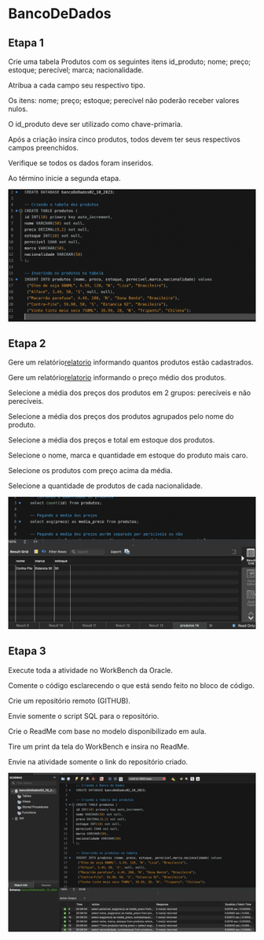 # BancoDeDados

## Etapa 1

Crie uma tabela Produtos com os seguintes itens id_produto; nome; preço;
estoque; perecível; marca; nacionalidade.

Atribua a cada campo seu respectivo tipo.

Os itens: nome; preço; estoque; perecível não poderão receber valores nulos.

O id_produto deve ser utilizado como chave-primaria.

Após a criação insira cinco produtos, todos devem ter seus respectivos campos
preenchidos.

Verifique se todos os dados foram inseridos.

Ao término inicie a segunda etapa.

![Etapa 1](Etapa1.png)


## Etapa 2

Gere um relatório[relatorio](Quantidade_De_Produtos.csv) informando quantos produtos estão cadastrados.

Gere um relatório[relatorio](Preço_Medio.csv) informando o preço médio dos produtos.

Selecione a média dos preços dos produtos em 2 grupos: perecíveis e não
perecíveis.

Selecione a média dos preços dos produtos agrupados pelo nome do produto.

Selecione a média dos preços e total em estoque dos produtos.

Selecione o nome, marca e quantidade em estoque do produto mais caro.

Selecione os produtos com preço acima da média.

Selecione a quantidade de produtos de cada nacionalidade.

![Etapa 2](Etapa2.png)

## Etapa 3

Execute toda a atividade no WorkBench da Oracle.

Comente o código esclarecendo o que está sendo feito no bloco de código.

Crie um repositório remoto (GITHUB).

Envie somente o script SQL para o repositório.

Crie o ReadMe com base no modelo disponibilizado em aula.

Tire um print da tela do WorkBench e insira no ReadMe.

Envie na atividade somente o link do repositório criado.

![Etapa 3](PrintWorkbeanch.png)

